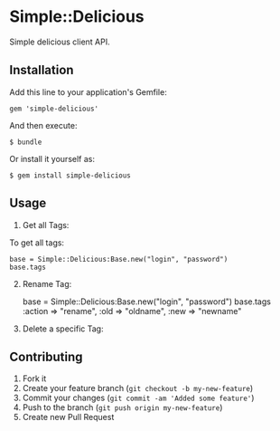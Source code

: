# Simple::Delicious

Simple delicious client API.

## Installation

Add this line to your application's Gemfile:

    gem 'simple-delicious'

And then execute:

    $ bundle

Or install it yourself as:

    $ gem install simple-delicious

## Usage

1. Get all Tags:

To get all tags:

    base = Simple::Delicious:Base.new("login", "password")
    base.tags

2. Rename Tag:

    base = Simple::Delicious:Base.new("login", "password")
    base.tags :action => "rename", :old => "oldname", :new => "newname"

3. Delete a specific Tag:


## Contributing

1. Fork it
2. Create your feature branch (`git checkout -b my-new-feature`)
3. Commit your changes (`git commit -am 'Added some feature'`)
4. Push to the branch (`git push origin my-new-feature`)
5. Create new Pull Request
